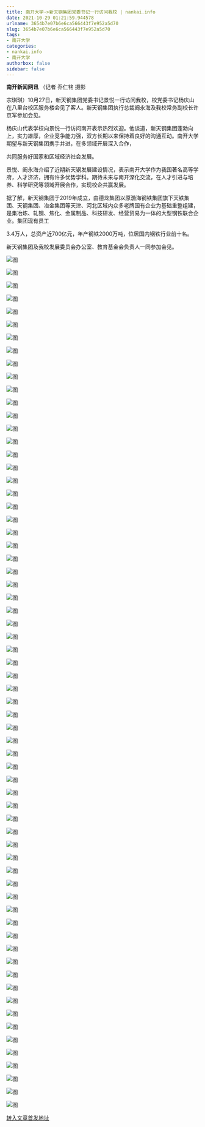 ```yaml
---
title: 南开大学->新天钢集团党委书记一行访问我校 | nankai.info
date: 2021-10-29 01:21:59.944578
urlname: 3654b7e07b6e6ca566443f7e952a5d70
slug: 3654b7e07b6e6ca566443f7e952a5d70
tags: 
- 南开大学
categories:
- nankai.info
- 南开大学
authorbox: false
sidebar: false
---
```

**南开新闻网讯** （记者 乔仁铭 摄影

宗琪琪）10月27日，新天钢集团党委书记景悦一行访问我校，校党委书记杨庆山在八里台校区服务楼会见了客人。新天钢集团执行总裁阚永海及我校常务副校长许京军参加会见。

杨庆山代表学校向景悦一行访问南开表示热烈欢迎。他谈道，新天钢集团蓬勃向上，实力雄厚，企业竞争能力强，双方长期以来保持着良好的沟通互动。南开大学期望与新天钢集团携手并进，在多领域开展深入合作，
<!--more-->
共同服务好国家和区域经济社会发展。

景悦、阚永海介绍了近期新天钢发展建设情况，表示南开大学作为我国著名高等学府，人才济济，拥有许多优势学科。期待未来与南开深化交流，在人才引进与培养、科学研究等领域开展合作，实现校企共赢发展。

据了解，新天钢集团于2019年成立，由德龙集团以原渤海钢铁集团旗下天铁集团、天钢集团、冶金集团等天津、河北区域内众多老牌国有企业为基础重整组建，是集冶炼、轧钢、焦化、金属制品、科技研发、经营贸易为一体的大型钢铁联合企业。集团现有员工

3.4万人，总资产近700亿元，年产钢铁2000万吨，位居国内钢铁行业前十名。

新天钢集团及我校发展委员会办公室、教育基金会负责人一同参加会见。

![图](http://news.nankai.edu.cn/ywsd/system/2021/10/27/g)

![图](http://news.nankai.edu.cn/ywsd/system/2021/10/27/p)

![图](http://news.nankai.edu.cn/ywsd/system/2021/10/27/j)

![图](http://news.nankai.edu.cn/ywsd/system/2021/10/27/)

![图](http://news.nankai.edu.cn/ywsd/system/2021/10/27/e)

![图](http://news.nankai.edu.cn/ywsd/system/2021/10/27/a)

![图](http://news.nankai.edu.cn/ywsd/system/2021/10/27/4)

![图](http://news.nankai.edu.cn/ywsd/system/2021/10/27/1)

![图](http://news.nankai.edu.cn/ywsd/system/2021/10/27/a)

![图](http://news.nankai.edu.cn/ywsd/system/2021/10/27/f)

![图](http://news.nankai.edu.cn/ywsd/system/2021/10/27/1)

![图](http://news.nankai.edu.cn/ywsd/system/2021/10/27/5)

![图](http://news.nankai.edu.cn/ywsd/system/2021/10/27/_)

![图](http://news.nankai.edu.cn/ywsd/system/2021/10/27/9)

![图](http://news.nankai.edu.cn/ywsd/system/2021/10/27/7)

![图](http://news.nankai.edu.cn/ywsd/system/2021/10/27/3)

![图](http://news.nankai.edu.cn/ywsd/system/2021/10/27/2)

![图](http://news.nankai.edu.cn/ywsd/system/2021/10/27/4)

![图](http://news.nankai.edu.cn/ywsd/system/2021/10/27/0)

![图](http://news.nankai.edu.cn/ywsd/system/2021/10/27/0)

![图](http://news.nankai.edu.cn/ywsd/system/2021/10/27/0)

![图](http://news.nankai.edu.cn/ywsd/system/2021/10/27/3)

![图](http://news.nankai.edu.cn/ywsd/system/2021/10/27/0)

![图](http://news.nankai.edu.cn/ywsd/system/2021/10/27/0)

![图](http://news.nankai.edu.cn/)

![图](http://news.nankai.edu.cn/ywsd/system/2021/10/27/3)

![图](http://news.nankai.edu.cn/ywsd/system/2021/10/27/2)

![图](http://news.nankai.edu.cn/ywsd/system/2021/10/27/4)

![图](http://news.nankai.edu.cn/)

![图](http://news.nankai.edu.cn/ywsd/system/2021/10/27/0)

![图](http://news.nankai.edu.cn/ywsd/system/2021/10/27/0)

![图](http://news.nankai.edu.cn/ywsd/system/2021/10/27/0)

![图](http://news.nankai.edu.cn/)

![图](http://news.nankai.edu.cn/ywsd/system/2021/10/27/3)

![图](http://news.nankai.edu.cn/ywsd/system/2021/10/27/0)

![图](http://news.nankai.edu.cn/ywsd/system/2021/10/27/0)

![图](http://news.nankai.edu.cn/)

![图](http://news.nankai.edu.cn/ywsd/system/2021/10/27/c)

![图](http://news.nankai.edu.cn/ywsd/system/2021/10/27/i)

![图](http://news.nankai.edu.cn/ywsd/system/2021/10/27/p)

![图](http://news.nankai.edu.cn/)

![图](http://news.nankai.edu.cn/ywsd/system/2021/10/27/n)

![图](http://news.nankai.edu.cn/ywsd/system/2021/10/27/c)

![图](http://news.nankai.edu.cn/ywsd/system/2021/10/27/)

![图](http://news.nankai.edu.cn/ywsd/system/2021/10/27/u)

![图](http://news.nankai.edu.cn/ywsd/system/2021/10/27/d)

![图](http://news.nankai.edu.cn/ywsd/system/2021/10/27/e)

![图](http://news.nankai.edu.cn/ywsd/system/2021/10/27/)

![图](http://news.nankai.edu.cn/ywsd/system/2021/10/27/i)

![图](http://news.nankai.edu.cn/ywsd/system/2021/10/27/a)

![图](http://news.nankai.edu.cn/ywsd/system/2021/10/27/k)

![图](http://news.nankai.edu.cn/ywsd/system/2021/10/27/n)

![图](http://news.nankai.edu.cn/ywsd/system/2021/10/27/a)

![图](http://news.nankai.edu.cn/ywsd/system/2021/10/27/n)

![图](http://news.nankai.edu.cn/ywsd/system/2021/10/27/)

![图](http://news.nankai.edu.cn/ywsd/system/2021/10/27/s)

![图](http://news.nankai.edu.cn/ywsd/system/2021/10/27/w)

![图](http://news.nankai.edu.cn/ywsd/system/2021/10/27/e)

![图](http://news.nankai.edu.cn/ywsd/system/2021/10/27/n)

![图](http://news.nankai.edu.cn/)

![图](http://news.nankai.edu.cn/)

![图](http://news.nankai.edu.cn/ywsd/system/2021/10/27/:)

![图](http://news.nankai.edu.cn/ywsd/system/2021/10/27/p)

![图](http://news.nankai.edu.cn/ywsd/system/2021/10/27/t)

![图](http://news.nankai.edu.cn/ywsd/system/2021/10/27/t)

![图](http://news.nankai.edu.cn/ywsd/system/2021/10/27/h)

[转入文章首发地址](http://news.nankai.edu.cn/ywsd/system/2021/10/27/030048543.shtml)